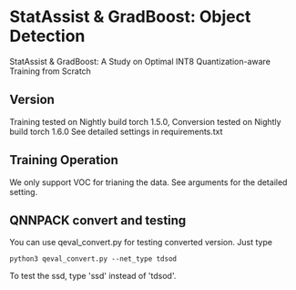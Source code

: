 # StatAssist & GradBoost: Object Detection
StatAssist & GradBoost: A Study on Optimal INT8 Quantization-aware Training from Scratch


## Version
Training tested on Nightly build torch 1.5.0, Conversion tested on Nightly build torch 1.6.0 
See detailed settings in requirements.txt
 
## Training Operation
We only support VOC for trianing the data.
See arguments for the detailed setting.

## QNNPACK convert and testing
You can use qeval_convert.py for testing converted version. Just type
```
python3 qeval_convert.py --net_type tdsod
```
To test the ssd, type 'ssd' instead of 'tdsod'. 





